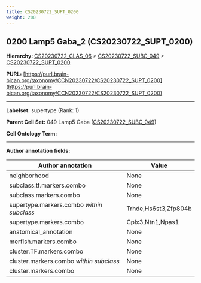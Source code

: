 ```yaml
---
title: CS20230722_SUPT_0200
weight: 200
---
```

## 0200 Lamp5 Gaba_2 (CS20230722_SUPT_0200)
<b>Hierarchy: </b>
[CS20230722_CLAS_06](../CS20230722_CLAS_06) >
[CS20230722_SUBC_049](../CS20230722_SUBC_049) >
[CS20230722_SUPT_0200](../CS20230722_SUPT_0200)

**PURL:** [https://purl.brain-bican.org/taxonomy/CCN20230722/CS20230722_SUPT_0200](https://purl.brain-bican.org/taxonomy/CCN20230722/CS20230722_SUPT_0200)

---


**Labelset:** supertype (Rank: 1)

**Parent Cell Set:** 049 Lamp5 Gaba ([CS20230722_SUBC_049](../CS20230722_SUBC_049))



**Cell Ontology Term:** 

[MARKER GENES.]: #


---

[TRANSFERRED ANNOTATIONS.]: #


[AUTHOR ANNOTATION FIELDS.]: #


**Author annotation fields:**

| Author annotation | Value |
|-------------------|-------|
|neighborhood|None|
|subclass.tf.markers.combo|None|
|subclass.markers.combo|None|
|supertype.markers.combo _within subclass_|Trhde,Hs6st3,Zfp804b|
|supertype.markers.combo|Cplx3,Ntn1,Npas1|
|anatomical_annotation|None|
|merfish.markers.combo|None|
|cluster.TF.markers.combo|None|
|cluster.markers.combo _within subclass_|None|
|cluster.markers.combo|None|

